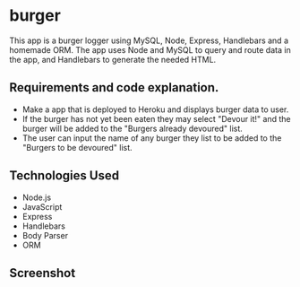 # burger
This app is a burger logger using MySQL, Node, Express, Handlebars and a homemade ORM. The app uses Node and MySQL to query and route data in the app, and Handlebars to generate the needed HTML.

## Requirements and code explanation.
- Make a app that is deployed to Heroku and displays burger data to user. 
- If the burger has not yet been eaten they may select "Devour it!" and the burger will be added to the "Burgers already devoured" list.
- The user can input the name of any burger they list to be added to the "Burgers to be devoured" list.

## Technologies Used
- Node.js
- JavaScript
- Express
- Handlebars
- Body Parser
- ORM

## Screenshot
